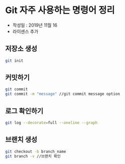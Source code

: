# Git 자주 사용하는 명령어 정리

- 작성일 : 2019년 11월 16
- 라이센스 추가

## 저장소 생성

```sh
git init
```

## 커밋하기

```sh
git commit
git commit -m "message" //git commit message option
```

## 로그 확인하기
```sh
git log --decorate=full --oneline --graph
```

## 브랜치 생성

```sh
git checkout -b branch_name
git branch -v //브랜치 확인
```
